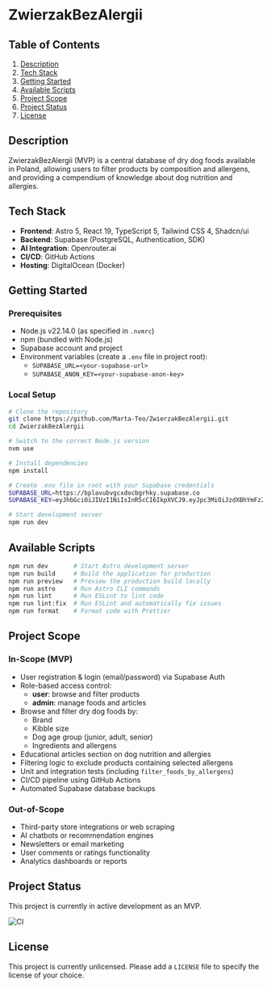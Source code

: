 # ZwierzakBezAlergii

## Table of Contents
1. [Description](#description)
2. [Tech Stack](#tech-stack)
3. [Getting Started](#getting-started)
4. [Available Scripts](#available-scripts)
5. [Project Scope](#project-scope)
6. [Project Status](#project-status)
7. [License](#license)

## Description
ZwierzakBezAlergii (MVP) is a central database of dry dog foods available in Poland, allowing users to filter products by composition and allergens, and providing a compendium of knowledge about dog nutrition and allergies.

## Tech Stack
- **Frontend**: Astro 5, React 19, TypeScript 5, Tailwind CSS 4, Shadcn/ui
- **Backend**: Supabase (PostgreSQL, Authentication, SDK)
- **AI Integration**: Openrouter.ai
- **CI/CD**: GitHub Actions
- **Hosting**: DigitalOcean (Docker)

## Getting Started
### Prerequisites
- Node.js v22.14.0 (as specified in `.nvmrc`)
- npm (bundled with Node.js)
- Supabase account and project
- Environment variables (create a `.env` file in project root):
  - `SUPABASE_URL=<your-supabase-url>`
  - `SUPABASE_ANON_KEY=<your-supabase-anon-key>`

### Local Setup
```bash
# Clone the repository
git clone https://github.com/Marta-Teo/ZwierzakBezAlergii.git
cd ZwierzakBezAlergii

# Switch to the correct Node.js version
nvm use

# Install dependencies
npm install

# Create .env file in root with your Supabase credentials
SUPABASE_URL=https://bplavubvgcxdocbgrhky.supabase.co
SUPABASE_KEY=eyJhbGciOiJIUzI1NiIsInR5cCI6IkpXVCJ9.eyJpc3MiOiJzdXBhYmFzZSIsInJlZiI6ImJwbGF2dWJ2Z2N4ZG9jYmdyaGt5Iiwicm9sZSI6ImFub24iLCJpYXQiOjE3NjAxOTg2MzksImV4cCI6MjA3NTc3NDYzOX0.ynpNbXrCmEeI5M0eUYkKIeBLzNe4FFog4ntuBehM-x4

# Start development server
npm run dev
```

## Available Scripts
```bash
npm run dev       # Start Astro development server
npm run build     # Build the application for production
npm run preview   # Preview the production build locally
npm run astro     # Run Astro CLI commands
npm run lint      # Run ESLint to lint code
npm run lint:fix  # Run ESLint and automatically fix issues
npm run format    # Format code with Prettier
```

## Project Scope
### In-Scope (MVP)
- User registration & login (email/password) via Supabase Auth
- Role-based access control:
  - **user**: browse and filter products
  - **admin**: manage foods and articles
- Browse and filter dry dog foods by:
  - Brand
  - Kibble size
  - Dog age group (junior, adult, senior)
  - Ingredients and allergens
- Educational articles section on dog nutrition and allergies
- Filtering logic to exclude products containing selected allergens
- Unit and integration tests (including `filter_foods_by_allergens`)
- CI/CD pipeline using GitHub Actions
- Automated Supabase database backups

### Out-of-Scope
- Third-party store integrations or web scraping
- AI chatbots or recommendation engines
- Newsletters or email marketing
- User comments or ratings functionality
- Analytics dashboards or reports

## Project Status
This project is currently in active development as an MVP.

<!-- Add real CI badge URL once workflow is configured -->
![CI](https://img.shields.io/github/actions/workflow/status/<GitHubUsername>/ZwierzakBezAlergii/ci.yml?branch=master)

## License
This project is currently unlicensed. Please add a `LICENSE` file to specify the license of your choice.
